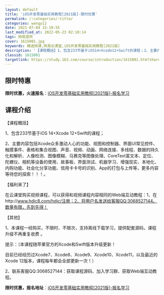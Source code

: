 ```yaml
---
layout: default
title: 'iOS开发零基础实用教程[2021版]-限时优惠'
permalink: /:categories/:title/
categories: wangyi2
date: 2021-07-04 15:10:55
last_modified_at: 2022-05-23 02:10:14
tags: 网易提供
cover: 1615001.jpg
keywords: 精选网课,网易云课堂,iOS开发零基础实用教程[2021版]
description: '【课程概括】1、包含233节基于iOS14+Xcode12+Swift的课程；2、主要内容包括Xcode众多激动人心的功'
classid: 1615001
targetlink: https://study.163.com/course/introduction/1615001.htm?share=1&shareId=1025206652&utm_campaign=share&utm_medium=iphoneShare&utm_source=&utm_u=1025206652
---
```


## 限时特惠

**限时优惠，火速报名**：[iOS开发零基础实用教程[2021版]-报名学习](https://study.163.com/course/introduction/1615001.htm?share=1&shareId=1025206652&utm_campaign=share&utm_medium=iphoneShare&utm_source=&utm_u=1025206652)

## 课程介绍

【课程概括】

1、包含233节基于iOS 14+Xcode 12+Swift的课程；

2、主要内容包括Xcode众多激动人心的功能、视图和控制器、界面UI常见控件、触摸事件、表格和集合视图、声音、视频、动画、网络连接、多线程、数据的持久化和解析、人像检测、图像模糊、马赛克等图像处理、CoreText富文本、定位、陀螺仪、相机等设备的使用、故事板、界面测试、机器学习、增强现实、本地化、内购功能、社会化分享功能、信用卡卡号的识别、App的打包与上传等，更多内容等待您的探索！！！。



【福利来了】

在云课堂购买视频课程，可以获得和视频课程内容相同的Web端互动教程：1、在http://www.hdjc8.com/hdjc/注册；2、将用户名发送给客服QQ:3068527144。数量有限，先到先得！



【其他】

1、本课程一经购买，不限时、不限次，支持离线下载学习，提供配套源码，课程升级不再重复收费 。

提示：（本课程随苹果官方的Xcode和Swift版本升级更新！

目前已经经历过Xcode7、Xcode8、Xcode9、Xcode10、Xcode11，以及最近的Xcode 12版本，课程每年都会全部更新一次！）



2、联系客服QQ:3068527144：获取课程源码、加入学习群、获取Web端互动教程。

**限时优惠，报名地址**：[iOS开发零基础实用教程[2021版]-报名学习](https://study.163.com/course/introduction/1615001.htm?share=1&shareId=1025206652&utm_campaign=share&utm_medium=iphoneShare&utm_source=&utm_u=1025206652)


